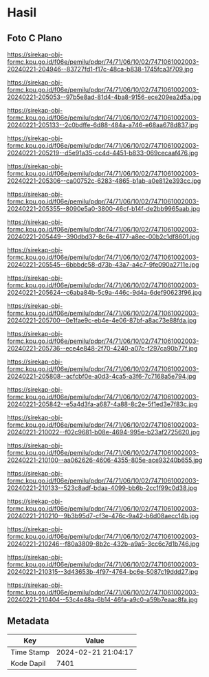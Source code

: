 # Hasil

## Foto C Plano

https://sirekap-obj-formc.kpu.go.id/f06e/pemilu/pdpr/74/71/06/10/02/7471061002003-20240221-204946--83727fd1-f17c-48ca-b838-1745fca3f709.jpg

https://sirekap-obj-formc.kpu.go.id/f06e/pemilu/pdpr/74/71/06/10/02/7471061002003-20240221-205053--97b5e8ad-81d4-4ba8-9156-ece209ea2d5a.jpg

https://sirekap-obj-formc.kpu.go.id/f06e/pemilu/pdpr/74/71/06/10/02/7471061002003-20240221-205133--2c0bdffe-6d88-484a-a746-e68aa678d837.jpg

https://sirekap-obj-formc.kpu.go.id/f06e/pemilu/pdpr/74/71/06/10/02/7471061002003-20240221-205219--d5e91a35-cc4d-4451-b833-069cecaaf476.jpg

https://sirekap-obj-formc.kpu.go.id/f06e/pemilu/pdpr/74/71/06/10/02/7471061002003-20240221-205306--ca00752c-6283-4865-b1ab-a0e812e393cc.jpg

https://sirekap-obj-formc.kpu.go.id/f06e/pemilu/pdpr/74/71/06/10/02/7471061002003-20240221-205355--8090e5a0-3800-46cf-b14f-de2bb9965aab.jpg

https://sirekap-obj-formc.kpu.go.id/f06e/pemilu/pdpr/74/71/06/10/02/7471061002003-20240221-205449--390dbd37-8c6e-4177-a8ec-00b2c1df8601.jpg

https://sirekap-obj-formc.kpu.go.id/f06e/pemilu/pdpr/74/71/06/10/02/7471061002003-20240221-205545--6bbbdc58-d73b-43a7-a4c7-9fe090a2711e.jpg

https://sirekap-obj-formc.kpu.go.id/f06e/pemilu/pdpr/74/71/06/10/02/7471061002003-20240221-205624--c6aba84b-5c9a-446c-9d4a-6def90623f96.jpg

https://sirekap-obj-formc.kpu.go.id/f06e/pemilu/pdpr/74/71/06/10/02/7471061002003-20240221-205700--0e1fae9c-eb4e-4e06-87bf-a8ac73e88fda.jpg

https://sirekap-obj-formc.kpu.go.id/f06e/pemilu/pdpr/74/71/06/10/02/7471061002003-20240221-205736--ece4e848-2f70-4240-a07c-f297ca90b77f.jpg

https://sirekap-obj-formc.kpu.go.id/f06e/pemilu/pdpr/74/71/06/10/02/7471061002003-20240221-205808--acfcbf0e-a0d3-4ca5-a3f6-7c7168a5e794.jpg

https://sirekap-obj-formc.kpu.go.id/f06e/pemilu/pdpr/74/71/06/10/02/7471061002003-20240221-205842--e5a4d3fa-a687-4a88-8c2e-5f1ed3e7f83c.jpg

https://sirekap-obj-formc.kpu.go.id/f06e/pemilu/pdpr/74/71/06/10/02/7471061002003-20240221-210022--f02c9681-b08e-4694-995e-b23af2725620.jpg

https://sirekap-obj-formc.kpu.go.id/f06e/pemilu/pdpr/74/71/06/10/02/7471061002003-20240221-210100--aa062626-4606-4355-805e-ace93240b655.jpg

https://sirekap-obj-formc.kpu.go.id/f06e/pemilu/pdpr/74/71/06/10/02/7471061002003-20240221-210133--523c8adf-bdaa-4099-bb6b-2cc1f99c0d38.jpg

https://sirekap-obj-formc.kpu.go.id/f06e/pemilu/pdpr/74/71/06/10/02/7471061002003-20240221-210210--9b3b95d7-cf3e-476c-9a42-b6d08aecc14b.jpg

https://sirekap-obj-formc.kpu.go.id/f06e/pemilu/pdpr/74/71/06/10/02/7471061002003-20240221-210246--f80a3809-8b2c-432b-a9a5-3cc6c7d1b746.jpg

https://sirekap-obj-formc.kpu.go.id/f06e/pemilu/pdpr/74/71/06/10/02/7471061002003-20240221-210315--3d43653b-4f97-4764-bc6e-5087c19ddd27.jpg

https://sirekap-obj-formc.kpu.go.id/f06e/pemilu/pdpr/74/71/06/10/02/7471061002003-20240221-210404--53c4e48a-6b14-46fa-a9c0-a59b7eaac8fa.jpg


## Metadata

| Key        | Value               |
| ---------- | ------------------- |
| Time Stamp | 2024-02-21 21:04:17 |
| Kode Dapil | 7401                |



